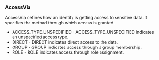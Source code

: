 ### AccessVia
AccessVia defines how an identity is getting access to sensitive data.
It specifies the method through which access is granted.

- ACCESS_TYPE_UNSPECIFIED - ACCESS_TYPE_UNSPECIFIED indicates an unspecified access type.
- DIRECT - DIRECT indicates direct access to the data.
- GROUP - GROUP indicates access through a group membership.
- ROLE - ROLE indicates access through role assignment.
